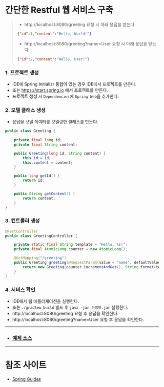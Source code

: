 # 간단한 Restful 웹 서비스 구축

> - http://localhost:8080/greeting 요청 시 아래 응답을 받는다.
> ```json
> {"id":1,"content":"Hello, World!"}
> ```
> - http://localhost:8080/greeting?name=User 요청 시 아래 응답을 받는다.
> ```json
> {"id":2,"content":"Hello, User!"}
> ```

### 1. 프로젝트 생성

- IDE에 Spring Initializr 통합이 있는 경우 IDE에서 프로젝트를 만든다.
- 또는 https://start.spring.io 에서 프로젝트를 만든다.
- 프로젝트 생성 시 `Dependencies`에 `Spring Web`을 추가한다.

### 2. 모델 클래스 생성

- 응답을 보낼 데이터를 모델링한 클래스를 만든다.
```java
public class Greeting {
    
    private final long id;
    private final String content;

    public Greeting(long id, String content) {
        this.id = id;
        this.content = content;
    }

    public long getId() {
        return id;
    }

    public String getContent() {
        return content;
    }
}
```

### 3. 컨트롤러 생성
```java
@RestController
public class GreetingController {

    private static final String template = "Hello, %s!";
    private final AtomicLong counter = new AtomicLong();

    @GetMapping("/greeting")
    public Greeting greeting(@RequestParam(value = "name", defaultValue = "World") String name) {
        return new Greeting(counter.incrementAndGet(), String.format(template, name));
    }
}
```

### 4. 서비스 확인

- IDE에서 웹 애플리케이션을 실행한다.
- 또는 `./gradlew build` 빌드 후 `java -jar 파일명.jar` 실행한다.
- http://localhost:8080/greeting 요청 후 응답을 확인한다.
- http://localhost:8080/greeting?name=User 요청 후 응답을 확인한다.

---

- ### [예제 소스](https://github.com/japygo/spring-restful-test.git)

---

# 참조 사이트

- [Spring Guides](https://spring.io/guides/gs/rest-service/)